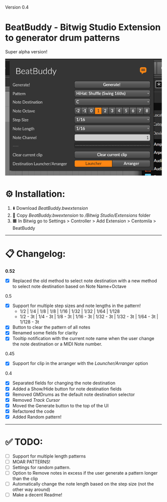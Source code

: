Version 0.4

# BeatBuddy - Bitwig Studio Extension to generator drum patterns

Super alpha version!

![Screenshot v0.52](image.png)

# ⚙️ Installation:

1. ⬇️ Download _BeatBuddy.bwextension_
2. 📂 Copy _BeatBuddy.bwextension_ to _/Bitwig Studio/Extensions_ folder
3. 🟧 In Bitwig go to Settings > Controller > Add Extension > Centomila > BeatBuddy

---

# 📋 Changelog:

**0.52**
- [X] Replaced the old method to select note destination with a new method to select note destination based on Note Name+Octave

0.5
- [X] Support for multiple step sizes and note lengths in the pattern!
  - 1/2  |  1/4  |  1/8  |  1/8  |  1/16  |  1/32  |  1/32  |  1/64  |  1/128
  - 1/2 - 3t  |  1/4 - 3t  | 1/8 - 3t  |  1/16 - 3t  |  1/32 - 3t  |  1/32 - 3t  |  1/64 - 3t  |  1/128 - 3t
- [X] Button to clear the pattern of all notes
- [X] Renamed some fields for clarity
- [X] Tooltip notification with the current note name when the user change the note destination or a MIDI Note number.

0.45
- [X] Support for clip in the arranger with the _Launcher/Arranger_ option

0.4
- [X] Separated fields for changing the note destination  
- [X] Added a Show/Hide button for note destination fields  
- [X] Removed GMDrums as the default note destination selector  
- [X] Removed _Track Cursor_  
- [X] Moved the Generate button to the top of the UI  
- [X] Refactored the code  
- [X] Added Random pattern!

---

# ✅ TODO:

- [ ] Support for multiple length patterns
- [ ] MOAR PATTERNS!
- [ ] Settings for random pattern.
- [ ] Option to Remove notes in excess if the user generate a pattern longer than the clip
- [ ] Automatically change the note length based on the step size (not the other way around)
- [ ] Make a decent Readme!
